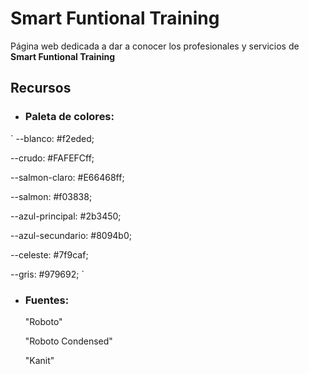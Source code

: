 # Smart Funtional Training
Página web dedicada a dar a conocer los profesionales y servicios de **Smart Funtional Training**
## Recursos
- ### Paleta de colores:
` --blanco: #f2eded;

--crudo: #FAFEFCff;

--salmon-claro: #E66468ff;

--salmon: #f03838;

--azul-principal: #2b3450;

--azul-secundario: #8094b0;

--celeste: #7f9caf;

--gris: #979692; `

- ### Fuentes:
    "Roboto"

    "Roboto Condensed"

    "Kanit"
